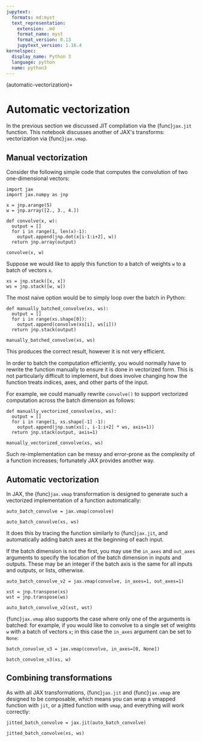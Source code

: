 ```yaml
---
jupytext:
  formats: md:myst
  text_representation:
    extension: .md
    format_name: myst
    format_version: 0.13
    jupytext_version: 1.16.4
kernelspec:
  display_name: Python 3
  language: python
  name: python3
---
```


(automatic-vectorization)=
# Automatic vectorization

<!--* freshness: { reviewed: '2024-05-03' } *-->

In the previous section we discussed JIT compilation via the {func}`jax.jit` function.
This notebook discusses another of JAX's transforms: vectorization via {func}`jax.vmap`.

## Manual vectorization

Consider the following simple code that computes the convolution of two one-dimensional vectors:

```{code-cell}
import jax
import jax.numpy as jnp

x = jnp.arange(5)
w = jnp.array([2., 3., 4.])

def convolve(x, w):
  output = []
  for i in range(1, len(x)-1):
    output.append(jnp.dot(x[i-1:i+2], w))
  return jnp.array(output)

convolve(x, w)
```

Suppose we would like to apply this function to a batch of weights `w` to a batch of vectors `x`.

```{code-cell}
xs = jnp.stack([x, x])
ws = jnp.stack([w, w])
```

The most naive option would be to simply loop over the batch in Python:

```{code-cell}
def manually_batched_convolve(xs, ws):
  output = []
  for i in range(xs.shape[0]):
    output.append(convolve(xs[i], ws[i]))
  return jnp.stack(output)

manually_batched_convolve(xs, ws)
```

This produces the correct result, however it is not very efficient.

In order to batch the computation efficiently, you would normally have to rewrite the function manually to ensure it is done in vectorized form. This is not particularly difficult to implement, but does involve changing how the function treats indices, axes, and other parts of the input.

For example, we could manually rewrite `convolve()` to support vectorized computation across the batch dimension as follows:

```{code-cell}
def manually_vectorized_convolve(xs, ws):
  output = []
  for i in range(1, xs.shape[-1] -1):
    output.append(jnp.sum(xs[:, i-1:i+2] * ws, axis=1))
  return jnp.stack(output, axis=1)

manually_vectorized_convolve(xs, ws)
```

Such re-implementation can be messy and error-prone as the complexity of a function increases; fortunately JAX provides another way.

## Automatic vectorization

In JAX, the {func}`jax.vmap` transformation is designed to generate such a vectorized implementation of a function automatically:

```{code-cell}
auto_batch_convolve = jax.vmap(convolve)

auto_batch_convolve(xs, ws)
```

It does this by tracing the function similarly to {func}`jax.jit`, and automatically adding batch axes at the beginning of each input.

If the batch dimension is not the first, you may use the `in_axes` and `out_axes` arguments to specify the location of the batch dimension in inputs and outputs. These may be an integer if the batch axis is the same for all inputs and outputs, or lists, otherwise.

```{code-cell}
auto_batch_convolve_v2 = jax.vmap(convolve, in_axes=1, out_axes=1)

xst = jnp.transpose(xs)
wst = jnp.transpose(ws)

auto_batch_convolve_v2(xst, wst)
```

{func}`jax.vmap` also supports the case where only one of the arguments is batched: for example, if you would like to convolve to a single set of weights `w` with a batch of vectors `x`; in this case the `in_axes` argument can be set to `None`:

```{code-cell}
batch_convolve_v3 = jax.vmap(convolve, in_axes=[0, None])

batch_convolve_v3(xs, w)
```

## Combining transformations

As with all JAX transformations, {func}`jax.jit` and {func}`jax.vmap` are designed to be composable, which means you can wrap a vmapped function with `jit`, or a jitted function with `vmap`, and everything will work correctly:

```{code-cell}
jitted_batch_convolve = jax.jit(auto_batch_convolve)

jitted_batch_convolve(xs, ws)
```
